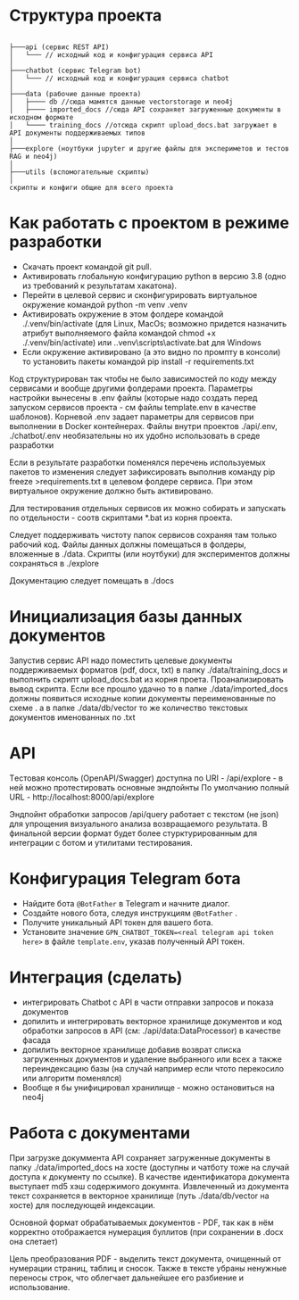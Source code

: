 # Структура проекта

```

├───api (сервис REST API)
│   └─── // исходный код и конфигурация сервиса API
│
├───chatbot (сервис Telegram bot)
│   └─── // исходный код и конфигурация сервиса chatbot
│
├───data (рабочие данные проекта)
│   ├──── db //сюда мамятся данные vectorstorage и neo4j
│   ├──── imported_docs //сюда API сохраняет загруженные документы в исходном формате
│   └──── training_docs //отсюда скрипт upload_docs.bat загружает в API документы поддерживаемых типов
│
├───explore (ноутбуки jupyter и другие файлы для экспериметов и тестов RAG и neo4j)
│
├───utils (вспомогательные скрипты)
│
скрипты и конфиги общие для всего проекта

```

# Как работать с проектом в режиме разработки

- Скачать проект командой git pull. 
- Активировать глобальную конфигурацию python в версию 3.8 (одно из требований к результатам хакатона).
- Перейти в целевой сервис и сконфигурировать виртуальное окружение командой python -m venv .venv
- Активировать окружение в этом фолдере командой ./.venv/bin/activate (для Linux, MacOs; возможно придется назначить атрибут выполняемого файла командой chmod +x ./.venv/bin/activate) или .\.venv\scripts\activate.bat для Windows
- Если окружение активировано (а это видно по промпту в консоли) то установить пакеты командой pip install -r requirements.txt

Код структурирован так чтобы не было зависимостей по коду между сервисами и вообще другими фолдерами проекта. Параметры настройки вынесены в .env файлы (которые надо создать перед запуском сервисов проекта - см файлы template.env в качестве шаблонов).
Корневой .env задает параметры для сервисов при выполнении в Docker контейнерах.
Файлы внутри проектов ./api/.env, ./chatbot/.env необязательны но их удобно использовать в среде разработки 

Если в результате разработки поменялся перечень используемых пакетов то изменения следует зафиксировать выполнив команду
pip freeze >requirements.txt в целевом фолдере сервиса. При этом виртуальное окружение должно быть активировано.

Для тестирования отдельных сервисов их можно собирать и запускать по отдельности - соотв скриптами *.bat из корня проекта.

Следует поддерживать чистоту папок сервисов  сохраняя там только рабочий код. Файлы данных должны помещаться в фолдеры, вложенные в ./data. Скрипты (или ноутбуки) для экспериментов должны сохраняться в ./explore

Документацию следует помещать в ./docs

# Инициализация базы данных документов 

Запустив сервис API надо поместить целевые документы поддерживаемых форматов (pdf, docx, txt) в папку ./data/training_docs и выполнить скрипт upload_docs.bat из корня проета. Проанализировать вывод скрипта. Если все прошло удачно то в папке ./data/imported_docs должны появиться исходные копии документы переименованные по схеме <original-doc-content-md5-hash>.<original-ext>
а в папке ./data/db/vector то же количество текстовых документов именованных по <original-doc-content-md5-hash>.txt

# API

Tестовая консоль (OpenAPI/Swagger) доступна по URI - /api/explore - в ней можно протестировать основные эндпойнты
По умолчанию полный URL - http://localhost:8000/api/explore

Эндпойнт обработки запросов /api/query работает с текстом (не json) для упрощения визуального анализа возвращаемого результата.
В финальной версии формат будет более стурктурированным для интеграции с ботом и утилитами тестирования.

# Конфигурация Telegram бота 

- Найдите бота `@BotFather` в Telegram и начните диалог. 
- Создайте нового бота, следуя инструкциям  `@BotFather` . 
- Получите уникальный API токен для вашего бота. 
- Установите значение `GPN_CHATBOT_TOKEN=<real telegram api token here>` в файле `template.env`, указав полученный API токен. 

# Интеграция (сделать)

- интегрировать Chatbot с API в части отправки запросов и показа документов
- допилить и интегрировать векторное хранилище документов и код обработки запросов в API (см: ./api/data:DataProcessor) в качестве фасада
- допилить векторное хранилище добавив возврат списка загруженных документов и удаление выбранного или всех а также переиндексацию базы (на случай например если чтото перекосило или алгоритм поменялся)
- Вообще я бы унифицировал хранилище - можно остановиться на neo4j

# Работа с документами 
При загрузке докуммента API сохраняет загруженные документы в папку ./data/imported_docs на хосте (доступны и чатботу тоже на случай доступа к документу по ссылке).  В качестве идентификатора документа выступает md5 хэш содержимого докумнта. Извлеченный из документа текст сохраняется в векторное хранилище (путь ./data/db/vector на хосте) для последующей индексации.

Основной формат обрабатываемых документов - PDF, так как в нём корректно отображается нумерация буллитов (при сохранении в .docx она слетает)

Цель преобразования PDF - выделить текст документа, очищенный от нумерации страниц, таблиц и сносок.
Также в тексте убраны ненужные переносы строк, что облегчает дальнейшее его разбиение и использование.

